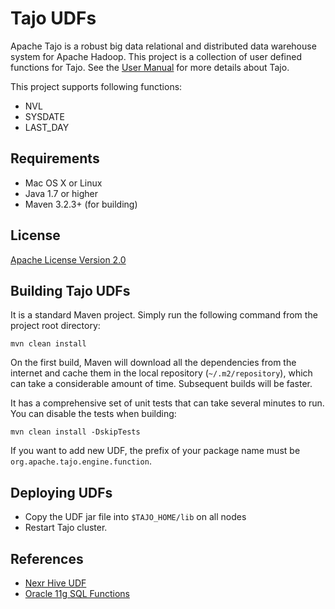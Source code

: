 # Tajo UDFs

Apache Tajo is a robust big data relational and distributed data warehouse system for Apache Hadoop. This project is a collection of user defined functions for Tajo. See the [User Manual](http://tajo.apache.org/docs/current/getting_started.html) for more details about Tajo.

This project supports following functions:

* NVL
* SYSDATE
* LAST_DAY

## Requirements

* Mac OS X or Linux
* Java 1.7 or higher
* Maven 3.2.3+ (for building)

## License
[Apache License Version 2.0](http://www.apache.org/licenses/LICENSE-2.0)

## Building Tajo UDFs

It is a standard Maven project. Simply run the following command from the project root directory:

    mvn clean install

On the first build, Maven will download all the dependencies from the internet and cache them in the local repository (`~/.m2/repository`), which can take a considerable amount of time. Subsequent builds will be faster.

It has a comprehensive set of unit tests that can take several minutes to run. You can disable the tests when building:

    mvn clean install -DskipTests

If you want to add new UDF, the prefix of your package name must be ``org.apache.tajo.engine.function``.

## Deploying UDFs
* Copy the UDF jar file into ``$TAJO_HOME/lib`` on all nodes
* Restart Tajo cluster.

## References
* [Nexr Hive UDF](https://github.com/nexr/hive-udf)
* [Oracle 11g SQL Functions](http://docs.oracle.com/cd/B28359_01/server.111/b28286/functions001.htm#i88893)